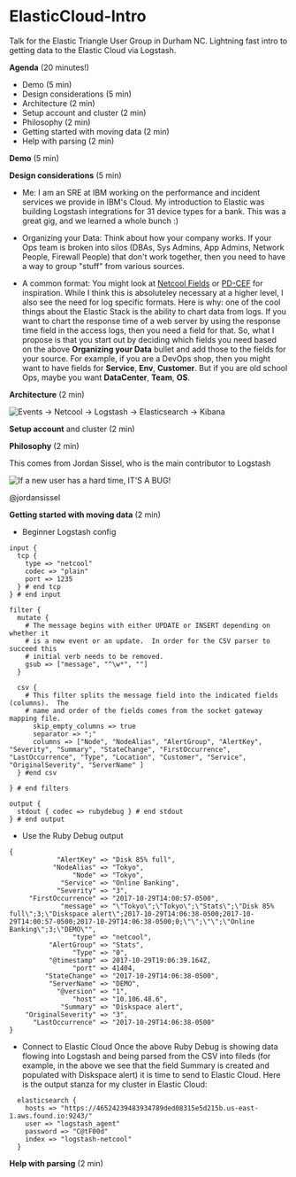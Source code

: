 # ElasticCloud-Intro
Talk for the Elastic Triangle User Group in Durham NC.  Lightning fast intro to getting data to the Elastic Cloud via Logstash.

**Agenda** (20 minutes!)
- Demo (5 min)
- Design considerations (5 min)
- Architecture (2 min)
- Setup account and cluster (2 min)
- Philosophy (2 min)
- Getting started with moving data (2 min)
- Help with parsing (2 min)

**Demo** (5 min)

**Design considerations** (5 min)
- Me: I am an SRE at IBM working on the performance and incident services we provide in IBM's Cloud.  My introduction to Elastic was building Logstash integrations for 31 device types for a bank.  This was a great gig, and we learned a whole bunch :)

- Organizing your Data: Think about how your company works.  If your Ops team is broken into silos (DBAs, Sys Admins, App Admins, Network People, Firewall People) that don't work together, then you need to have a way to group "stuff" from various sources.

- A common format: You might look at <a href="https://ibm.co/2A3qIiz" target="_blank"> Netcool Fields</a> or <a href="https://support.pagerduty.com/v1/docs/pd-cef" target="_blank">PD-CEF</a> for inspiration.  While I think this is absoluteley necessary at a higher level, I also see the need for log specific formats.  Here is why: one of the cool things about the Elastic Stack is the ability to chart data from logs.  If you want to chart the response time of a web server by using the response time field in the access logs, then you need a field for that.  So, what I propose is that you start out by deciding which fields you need based on the above **Organizing your Data** bullet and add those to the fields for your source.  For example, if you are a DevOps shop, then you might want to have fields for **Service**, **Env**, **Customer**.  But if you are old school Ops, maybe you want **DataCenter**, **Team**, **OS**. 

**Architecture** (2 min)

![Events -> Netcool -> Logstash -> Elasticsearch -> Kibana](https://user-images.githubusercontent.com/25182304/32248340-c0aeeade-be5b-11e7-8789-a86c9e18c277.png)

**Setup account** and cluster (2 min)

**Philosophy** (2 min)

This comes from Jordan Sissel, who is the main contributor to Logstash

![If a new user has a hard time, IT'S A BUG!](https://user-images.githubusercontent.com/25182304/32244045-b4ef4364-be4d-11e7-8726-c79d62af2946.png)

@jordansissel

**Getting started with moving data** (2 min)
- Beginner Logstash config
```
input {
  tcp {
    type => "netcool"
    codec => "plain"
    port => 1235
  } # end tcp
} # end input

filter {
  mutate {
    # The message begins with either UPDATE or INSERT depending on whether it 
    # is a new event or an update.  In order for the CSV parser to succeed this 
    # initial verb needs to be removed.
    gsub => ["message", "^\w*", ""]
  }

  csv {
    # This filter splits the message field into the indicated fields (columns).  The 
    # name and order of the fields comes from the socket gateway mapping file.
      skip_empty_columns => true
      separator => ";"
      columns => ["Node", "NodeAlias", "AlertGroup", "AlertKey", "Severity", "Summary", "StateChange", "FirstOccurrence", "LastOccurrence", "Type", "Location", "Customer", "Service", "OriginalSeverity", "ServerName" ] 
  } #end csv

} # end filters

output {
  stdout { codec => rubydebug } # end stdout 
} # end output
```
- Use the Ruby Debug output
```
{
            "AlertKey" => "Disk 85% full",
           "NodeAlias" => "Tokyo",
                "Node" => "Tokyo",
             "Service" => "Online Banking",
            "Severity" => "3",
     "FirstOccurrence" => "2017-10-29T14:00:57-0500",
             "message" => "\"Tokyo\";\"Tokyo\";\"Stats\";\"Disk 85% full\";3;\"Diskspace alert\";2017-10-29T14:06:38-0500;2017-10-29T14:00:57-0500;2017-10-29T14:06:38-0500;0;\"\";\"\";\"Online Banking\";3;\"DEMO\"",
                "type" => "netcool",
          "AlertGroup" => "Stats",
                "Type" => "0",
          "@timestamp" => 2017-10-29T19:06:39.164Z,
                "port" => 41404,
         "StateChange" => "2017-10-29T14:06:38-0500",
          "ServerName" => "DEMO",
            "@version" => "1",
                "host" => "10.106.48.6",
             "Summary" => "Diskspace alert",
    "OriginalSeverity" => "3",
      "LastOccurrence" => "2017-10-29T14:06:38-0500"
}
```
- Connect to Elastic Cloud
Once the above Ruby Debug is showing data flowing into Logstash and being parsed from the CSV into fileds (for example, in the above we see that the field Summary is created and populated with Diskspace alert) it is time to send to Elastic Cloud.  Here is the output stanza for my cluster in Elastic Cloud:
```
  elasticsearch {
    hosts => "https://46524239483934789ded08315e5d215b.us-east-1.aws.found.io:9243/"
    user => "logstash_agent"
    password => "C@tF00d"
    index => "logstash-netcool"
  }
  ```

**Help with parsing** (2 min)
